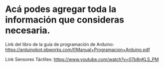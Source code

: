 # Acá podes agregar toda la información que consideras necesaria.


Link del libro de la guía de programación de Arduino: https://arduinobot.pbworks.com/f/Manual+Programacion+Arduino.pdf


Link Sensores Táctiles: https://www.youtube.com/watch?v=07b8nKLS_PM




